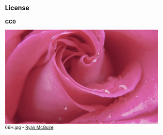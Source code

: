 ## License

### [CC0](https://creativecommons.org/publicdomain/zero/1.0/)

[![](./thumbs/66H.jpg)](66H.jpg)
66H.jpg - [Ryan McGuire](https://stocksnap.io/photo/2961C146BF)
